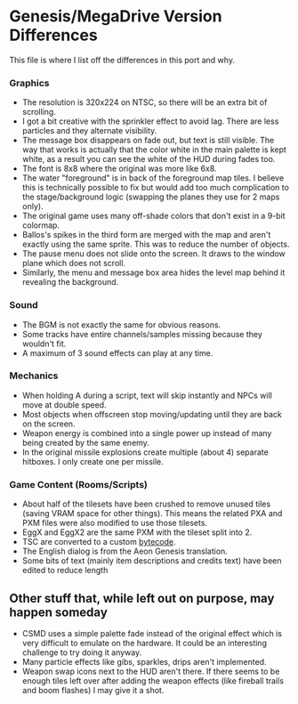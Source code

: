 # Genesis/MegaDrive Version Differences
This file is where I list off the differences in this port and why.

### Graphics

 - The resolution is 320x224 on NTSC, so there will be an extra bit of scrolling.
 - I got a bit creative with the sprinkler effect to avoid lag. There are less particles and they alternate visibility.
 - The message box disappears on fade out, but text is still visible. The way that works is actually that the color white in the main palette is kept white, as a result you can see the white of the HUD during fades too.
 - The font is 8x8 where the original was more like 6x8.
 - The water "foreground" is in back of the foreground map tiles. I believe this is technically possible to fix but would add too much complication to the stage/background logic (swapping the planes they use for 2 maps only).
 - The original game uses many off-shade colors that don't exist in a 9-bit colormap.
 - Ballos's spikes in the third form are merged with the map and aren't exactly using the same sprite. This was to reduce the number of objects.
 - The pause menu does not slide onto the screen. It draws to the window plane which does not scroll.
 - Similarly, the menu and message box area hides the level map behind it revealing the background.

### Sound

 - The BGM is not exactly the same for obvious reasons.
 - Some tracks have entire channels/samples missing because they wouldn't fit.
 - A maximum of 3 sound effects can play at any time.

### Mechanics

 - When holding A during a script, text will skip instantly and NPCs will move at double speed.
 - Most objects when offscreen stop moving/updating until they are back on the screen.
 - Weapon energy is combined into a single power up instead of many being created by the same enemy.
 - In the original missile explosions create multiple (about 4) separate hitboxes. I only create one per missile.

### Game Content (Rooms/Scripts)

 - About half of the tilesets have been crushed to remove unused tiles (saving VRAM space for other things). This means the related PXA and PXM files were also modified to use those tilesets.
 - EggX and EggX2 are the same PXM with the tileset split into 2.
 - TSC are converted to a custom [bytecode](../tools/tscomp/tscomp.c).
 - The English dialog is from the Aeon Genesis translation.
 - Some bits of text (mainly item descriptions and credits text) have been edited to reduce length


## Other stuff that, while left out on purpose, may happen someday

 - CSMD uses a simple palette fade instead of the original effect which is very difficult to emulate on the hardware. It could be an interesting challenge to try doing it anyway.
 - Many particle effects like gibs, sparkles, drips aren't implemented.
 - Weapon swap icons next to the HUD aren't there. If there seems to be enough tiles left over after adding the weapon effects (like fireball trails and boom flashes) I may give it a shot.
